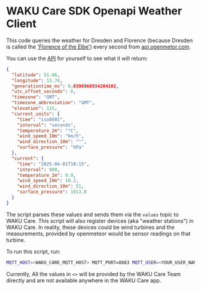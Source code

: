 # WAKU Care SDK Openapi Weather Client

This code queries the weather for Dresden and Florence (because Dresden is called the ['Florence of the Elbe'](https://en.wikipedia.org/wiki/Dresden#:~:text=With%20a%20pleasant%20location%20and,(Florence%20on%20the%20Elbe))) every second from [api.openmetor.com](https://api.open-meteo.com/).

You can use the [API](https://api.open-meteo.com/v1/forecast?latitude=51.0504&longitude=13.7373&current=temperature_2m,wind_speed_10m,wind_direction_10m,surface_pressure) for yourself to see what it will return:

```json
{
  "latitude": 51.06,
  "longitude": 13.74,
  "generationtime_ms": 0.0396966934204102,
  "utc_offset_seconds": 0,
  "timezone": "GMT",
  "timezone_abbreviation": "GMT",
  "elevation": 115,
  "current_units": {
    "time": "iso8601",
    "interval": "seconds",
    "temperature_2m": "°C",
    "wind_speed_10m": "km/h",
    "wind_direction_10m": "°",
    "surface_pressure": "hPa"
  },
  "current": {
    "time": "2025-04-01T10:15",
    "interval": 900,
    "temperature_2m": 9.9,
    "wind_speed_10m": 10.2,
    "wind_direction_10m": 51,
    "surface_pressure": 1013.8
  }
}
```

The script parses these values and sends them via the `values` topic to WAKU Care.
This script will also register devices (aka "weather stations") in WAKU Care.
In reality, these devices could be wind turbines and the measurements, provided by openmeteor would be sensor readings on that turbine.

To run this script, run:

```bash
MQTT_HOST=<WAKU_CARE_MQTT_HOST> MQTT_PORT=8883 MQTT_USER=<YOUR_USER_NAME> MQTT_PASS=<YOUR_USER_PASSWORD> python3 examples/weather.py --connection-id=<YOUR_CONNECTOR_ID> --customer-id=<YOUR_CUSTOMER_ID>
```

Currently, All the values in `<>` will be provided by the WAKU Care Team directly and are not available anywhere in the WAKU Care app.
